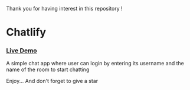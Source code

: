 Thank you for having interest in this repository !

# Chatlify

### [Live Demo](https://chatlify.netlify.app/ "Waris Social App")

A simple chat app where user can login by entering its username and the name of the room to start chatting

Enjoy...
And don't forget to give a star
